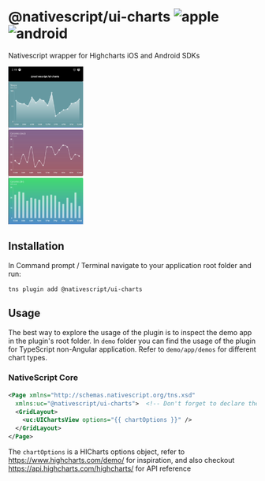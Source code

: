 # @nativescript/ui-charts ![apple](https://cdn3.iconfinder.com/data/icons/picons-social/57/16-apple-32.png) ![android](https://cdn4.iconfinder.com/data/icons/logos-3/228/android-32.png)

<!-- [![npm](https://img.shields.io/npm/v/@nativescript/ui-charts.svg)](https://www.npmjs.com/package/@nativescript/ui-charts)
[![npm](https://img.shields.io/npm/dm/@nativescript/ui-charts.svg)](https://www.npmjs.com/package/@nativescript/ui-charts) -->

Nativescript wrapper for Highcharts iOS and Android SDKs

<img src="https://github.com/NativeScript/nativescript-ui-charts/blob/master/assets/screenshot-android.png?raw=true" height="320" >

## Installation

In Command prompt / Terminal navigate to your application root folder and run:

```
tns plugin add @nativescript/ui-charts
```

## Usage 

The best way to explore the usage of the plugin is to inspect the demo app in the plugin's root folder. 
In `demo` folder you can find the usage of the plugin for TypeScript non-Angular application. Refer to `demo/app/demos` for different chart types.

### NativeScript Core
	
```xml
<Page xmlns="http://schemas.nativescript.org/tns.xsd"
  xmlns:uc="@nativescript/ui-charts">  <!-- Don't forget to declare the namespace -->
  <GridLayout>
    <uc:UIChartsView options="{{ chartOptions }}" />
  </GridLayout>
</Page>
```

The `chartOptions` is a HICharts options object,
refer to https://www.highcharts.com/demo/ for inspiration, and also checkout https://api.highcharts.com/highcharts/ for API reference
